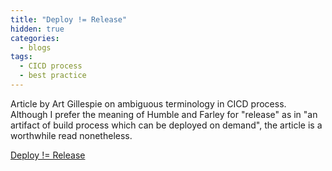 ```yaml
---
title: "Deploy != Release"
hidden: true
categories:
  - blogs
tags:
  - CICD process
  - best practice
---
```



Article by Art Gillespie on ambiguous terminology in CICD process. Although I prefer the meaning of Humble and Farley
for "release" as in "an artifact of build process which can be deployed on demand", the article is a worthwhile read nonetheless. 

[Deploy != Release](https://blog.turbinelabs.io/deploy-not-equal-release-part-one-4724bc1e726b)




